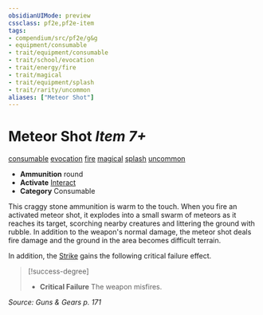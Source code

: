```yaml
---
obsidianUIMode: preview
cssclass: pf2e,pf2e-item
tags:
- compendium/src/pf2e/g&g
- equipment/consumable
- trait/equipment/consumable
- trait/school/evocation
- trait/energy/fire
- trait/magical
- trait/equipment/splash
- trait/rarity/uncommon
aliases: ["Meteor Shot"]
---
```

# Meteor Shot *Item 7+*  
[consumable](consumable.md)  [evocation](evocation.md)  [fire](fire.md)  [magical](magical.md)  [splash](splash.md)  [uncommon](uncommon.md)  

- **Ammunition** round
- **Activate** [Interact](interact.md)
- **Category** Consumable

This craggy stone ammunition is warm to the touch. When you fire an activated meteor shot, it explodes into a small swarm of meteors as it reaches its target, scorching nearby creatures and littering the ground with rubble. In addition to the weapon's normal damage, the meteor shot deals fire damage and the ground in the area becomes difficult terrain.

In addition, the [Strike](strike.md) gains the following critical failure effect.

> [!success-degree] 
> - **Critical Failure** The weapon misfires.

*Source: Guns & Gears p. 171*